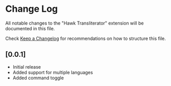 # Change Log

All notable changes to the "Hawk Transliterator" extension will be documented in this file.

Check [Keep a Changelog](http://keepachangelog.com/) for recommendations on how to structure this file.

## [0.0.1]

- Initial release
- Added support for multiple languages
- Added command toggle
